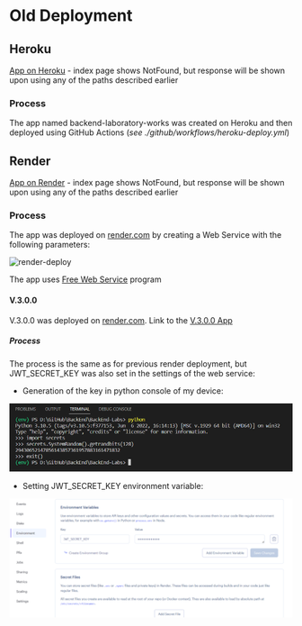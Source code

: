 # Old Deployment

## Heroku

[App on Heroku](https://backend-laboratory-works.herokuapp.com/) - index page shows NotFound, but response will be shown upon using any of the paths described earlier

### Process

The app named backend-laboratory-works was created on Heroku and then deployed using GitHub Actions (*see ./github/workflows/heroku-deploy.yml*)

## Render

[App on Render](https://backend-labs.onrender.com/) - index page shows NotFound, but response will be shown upon using any of the paths described earlier

### Process

The app was deployed on [render.com](https://render.com/) by creating a Web Service with the following parameters:

![render-deploy](https://github.com/IvanOmelchenkoIP/BackEnd-Labs/blob/main/docs/old_deploy/files/render-deploy.png)

The app uses [Free Web Service](https://render.com/docs/free) program

#### V.3.0.0

V.3.0.0 was deployed on [render.com](https://render.com/). Link to the [V.3.0.0 App](https://backend-lab-3.onrender.com/)

##### Process

The process is the same as for previous render deployment, but JWT_SECRET_KEY was also set in the settings of the web service:

- Generation of the key in python console of my device:

![jwt_generation](https://github.com/IvanOmelchenkoIP/BackEnd-Python-Store-Model/blob/main/docs/old_deploy/files/jwt_generation.png)

- Setting JWT_SECRET_KEY environment variable:

![jwt_set](https://github.com/IvanOmelchenkoIP/BackEnd-Python-Store-Model/blob/main/docs/old_deploy/files/jwt_set.png)